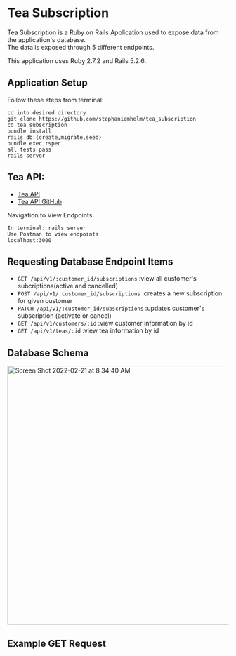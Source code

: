 # Tea Subscription

Tea Subscription is a Ruby on Rails Application used to expose data from the application's database.  
The data is exposed through 5 different endpoints.

This application uses Ruby 2.7.2 and Rails 5.2.6.

## Application Setup 

Follow these steps from terminal:
```
cd into desired directory
git clone https://github.com/stephaniemhelm/tea_subscription
cd tea_subscription
bundle install
rails db:{create,migrate,seed}
bundle exec rspec
all tests pass
rails server
```

## Tea API:

- [Tea API](https://tea-api-vic-lo.herokuapp.com/)
- [Tea API GitHub](https://github.com/victoria-lo/TAPI)

Navigation to View Endpoints:
```
In terminal: rails server
Use Postman to view endpoints
localhost:3000
```

## Requesting Database Endpoint Items

- `GET /api/v1/:customer_id/subscriptions`                    :view all customer's subcriptions(active and cancelled)
- `POST /api/v1/:customer_id/subscriptions`                   :creates a new subscription for given customer
- `PATCH /api/v1/:customer_id/subscriptions`                  :updates customer's subscription (activate or cancel)
- `GET /api/v1/customers/:id`                                 :view customer information by id
- `GET /api/v1/teas/:id`                                      :view tea information by id

## Database Schema
<img width="591" alt="Screen Shot 2022-02-21 at 8 34 40 AM" src="https://user-images.githubusercontent.com/81917337/155583474-013b4780-f78c-4c33-9101-cbfcc648e49a.png">

## Example GET Request

